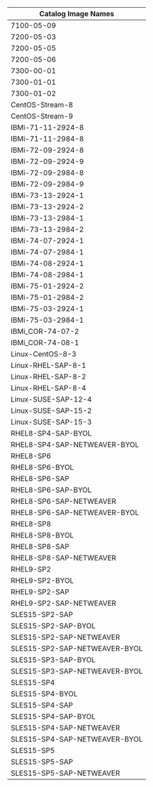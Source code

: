 | Catalog Image Names           |
|-------------------------------|
| 7100-05-09                    |
| 7200-05-03                    |
| 7200-05-05                    |
| 7200-05-06                    |
| 7300-00-01                    |
| 7300-01-01                    |
| 7300-01-02                    |
| CentOS-Stream-8               |
| CentOS-Stream-9               |
| IBMi-71-11-2924-8             |
| IBMi-71-11-2984-8             |
| IBMi-72-09-2924-8             |
| IBMi-72-09-2924-9             |
| IBMi-72-09-2984-8             |
| IBMi-72-09-2984-9             |
| IBMi-73-13-2924-1             |
| IBMi-73-13-2924-2             |
| IBMi-73-13-2984-1             |
| IBMi-73-13-2984-2             |
| IBMi-74-07-2924-1             |
| IBMi-74-07-2984-1             |
| IBMi-74-08-2924-1             |
| IBMi-74-08-2984-1             |
| IBMi-75-01-2924-2             |
| IBMi-75-01-2984-2             |
| IBMi-75-03-2924-1             |
| IBMi-75-03-2984-1             |
| IBMi_COR-74-07-2              |
| IBMi_COR-74-08-1              |
| Linux-CentOS-8-3              |
| Linux-RHEL-SAP-8-1            |
| Linux-RHEL-SAP-8-2            |
| Linux-RHEL-SAP-8-4            |
| Linux-SUSE-SAP-12-4           |
| Linux-SUSE-SAP-15-2           |
| Linux-SUSE-SAP-15-3           |
| RHEL8-SP4-SAP-BYOL            |
| RHEL8-SP4-SAP-NETWEAVER-BYOL  |
| RHEL8-SP6                     |
| RHEL8-SP6-BYOL                |
| RHEL8-SP6-SAP                 |
| RHEL8-SP6-SAP-BYOL            |
| RHEL8-SP6-SAP-NETWEAVER       |
| RHEL8-SP6-SAP-NETWEAVER-BYOL  |
| RHEL8-SP8                     |
| RHEL8-SP8-BYOL                |
| RHEL8-SP8-SAP                 |
| RHEL8-SP8-SAP-NETWEAVER       |
| RHEL9-SP2                     |
| RHEL9-SP2-BYOL                |
| RHEL9-SP2-SAP                 |
| RHEL9-SP2-SAP-NETWEAVER       |
| SLES15-SP2-SAP                |
| SLES15-SP2-SAP-BYOL           |
| SLES15-SP2-SAP-NETWEAVER      |
| SLES15-SP2-SAP-NETWEAVER-BYOL |
| SLES15-SP3-SAP-BYOL           |
| SLES15-SP3-SAP-NETWEAVER-BYOL |
| SLES15-SP4                    |
| SLES15-SP4-BYOL               |
| SLES15-SP4-SAP                |
| SLES15-SP4-SAP-BYOL           |
| SLES15-SP4-SAP-NETWEAVER      |
| SLES15-SP4-SAP-NETWEAVER-BYOL |
| SLES15-SP5                    |
| SLES15-SP5-SAP                |
| SLES15-SP5-SAP-NETWEAVER      |
